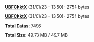 [**UBFCKktX**](/data/UBFCKktX.txt) (31/01/23 - 13:50)- 2754 bytes

[**UBFCKktX**](/data/UBFCKktX.txt) (31/01/23 - 13:50)- 2754 bytes

**Total Datas**: 7496

**Total Size**: 49.73 MB / 49.7 MB